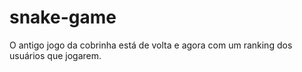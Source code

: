 # snake-game
 O antigo jogo da cobrinha está de volta e agora com um ranking dos usuários que jogarem.

